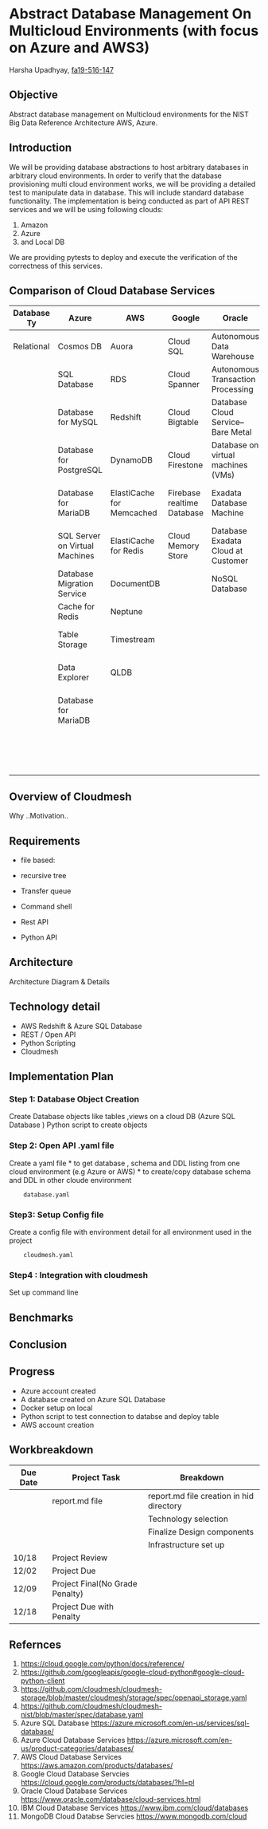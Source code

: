 # Abstract Database Management On Multicloud Environments (with focus on Azure and AWS3)

Harsha Upadhyay, [fa19-516-147](https://github.com/cloudmesh-community/fa19-516-147/edit/master/project/report.md)

## Objective

Abstract database management on Multicloud environments for the NIST Big Data Reference Architecture AWS, Azure.

## Introduction

We will be providing database abstractions to host arbitrary databases in arbitrary 
cloud environments. In order to verify that the database provisioning multi cloud 
environment works, we will be providing a detailed test to manipulate data in database. 
This will include standard database functionality. The implementation is being conducted as 
part of API REST services and we will be using following clouds: 

1. Amazon
1. Azure 
1. and Local DB

We are providing pytests to deploy and execute the verification of the correctness of this services.

## Comparison of Cloud Database Services 


|Database Ty|Azure                          | AWS                      |    Google                 |Oracle                             | IBM                                  |MongoDB      |
|-----------|-------------------------------| -------------------------|---------------------------|-----------------------------------|--------------------------------------|-------------|
|Relational | Cosmos DB                     | Auora                    | Cloud SQL                 | Autonomous Data Warehouse         | IBM Cloudant                         |MongoDB Atlas|
|           | SQL Database                  | RDS                      | Cloud Spanner             | Autonomous Transaction Processing | IBM Cloud Databases for MongoDB      |             | 
|           | Database for MySQL            | Redshift                 | Cloud Bigtable            | Database Cloud Service–Bare Metal | IBM Cloud Databases for Elasticsearch|             |
|           | Database for PostgreSQL       | DynamoDB                 | Cloud Firestone           | Database on virtual machines (VMs)| IBM Cloud Databases for etcd         |             |
|           | Database for MariaDB          | ElastiCache for Memcached| Firebase realtime Database| Exadata Database Machine          | IBM Cloud Databases for PostgreSQL   |             |                       
|           | SQL Server on Virtual Machines|ElastiCache for Redis     | Cloud Memory Store        | Database Exadata Cloud at Customer| IBM Cloud Messages for RabbitMQ      |             |
|           | Database Migration Service    | DocumentDB               |                           | NoSQL Database                    | IBM Compose for JanusGraph           |             |
|           | Cache for Redis               | Neptune                  |                           |                                   | IBM Db2 on Cloud                     |             |
|           | Table Storage                 | Timestream               |                           |                                   | IBM Db2 Warehouse on Cloud           |             |
|           | Data Explorer                 | QLDB                     |                           |                                   | IBM Compose for ScyllaDB             |             |
|           | Database for MariaDB          |                          |                           |                                   | Hyper Protect DBaaS for MongoDB      |             |
|           |                               |                          |                           |                                   | Hyper Protect DBaaS for PostgreSQL   |             |    


## Overview of Cloudmesh

Why ..Motivation..

## Requirements

* file based:

* recursive tree
* Transfer queue 
* Command shell
* Rest API
* Python API


## Architecture 

Architecture Diagram & Details 

## Technology detail

 * AWS Redshift  & Azure SQL Database
 * REST / Open API
 * Python Scripting
 * Cloudmesh

## Implementation Plan 

 ### Step 1: Database Object Creation
   Create Database objects like tables ,views  on a cloud DB (Azure SQL Database )
   Python script to create objects 
 
 ### Step 2: Open API .yaml file
   Create a yaml file 
     * to get database , schema and DDL listing from one cloud environment (e.g Azure or AWS)
     * to create/copy database schema and DDL in other cloude environment 
        
        database.yaml
 ### Step3: Setup Config file
   Create a config file with environment detail for all environment used in the project
   
        cloudmesh.yaml 
  
 ### Step4 : Integration with cloudmesh 
   Set up command line 
  
## Benchmarks

## Conclusion

## Progress
  * Azure account created
  * A database created on Azure SQL Database
  * Docker setup on local
  * Python script to test connection to databse and deploy table
  * AWS account creation

## Workbreakdown


|Due Date | Project Task                      | Breakdown                                   |
|---------|-----------------------------------| --------------------------------------------|
|         | report.md file                    | report.md file creation in hid directory    |
|         |                                   | Technology selection                        |
|         |                                   | Finalize Design components                  |
|         |                                   | Infrastructure set up                       |
|10/18    | Project Review                    |                                             |
|12/02    | Project Due                       |                                             |
|12/09    | Project Final(No Grade Penalty)   |                                             |
|12/18    | Project Due with Penalty          |                                             |

## Refernces

1. <https://cloud.google.com/python/docs/reference/>
1. <https://github.com/googleapis/google-cloud-python#google-cloud-python-client>
1. <https://github.com/cloudmesh/cloudmesh-storage/blob/master/cloudmesh/storage/spec/openapi_storage.yaml>
1. <https://github.com/cloudmesh/cloudmesh-nist/blob/master/spec/database.yaml>
1. Azure SQL Database <https://azure.microsoft.com/en-us/services/sql-database/>
1. Azure Cloud Database Services <https://azure.microsoft.com/en-us/product-categories/databases/>
1. AWS Cloud Database Services <https://aws.amazon.com/products/databases/>
1. Google Cloud Database Servcies <https://cloud.google.com/products/databases/?hl=pl>
1. Oracle Cloud Database Services <https://www.oracle.com/database/cloud-services.html>
1. IBM Cloud Database Services <https://www.ibm.com/cloud/databases>
1. MongoDB Cloud Databse Servcies <https://www.mongodb.com/cloud> 